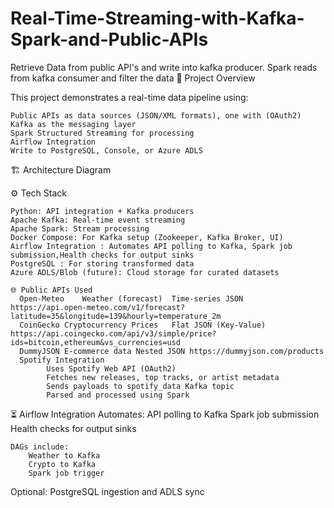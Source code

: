 # Real-Time-Streaming-with-Kafka-Spark-and-Public-APIs
Retrieve Data from public API's and write into kafka producer. Spark reads from kafka consumer and filter the data
📌 Project Overview

This project demonstrates a real-time data pipeline using:

    Public APIs as data sources (JSON/XML formats), one with (OAuth2)
    Kafka as the messaging layer
    Spark Structured Streaming for processing
    Airflow Integration
    Write to PostgreSQL, Console, or Azure ADLS

🏗️ Architecture Diagram    

⚙️ Tech Stack

    Python: API integration + Kafka producers
    Apache Kafka: Real-time event streaming
    Apache Spark: Stream processing
    Docker Compose: For Kafka setup (Zookeeper, Kafka Broker, UI)
    Airflow Integration : Automates API polling to Kafka, Spark job submission,Health checks for output sinks
    PostgreSQL : For storing transformed data
    Azure ADLS/Blob (future): Cloud storage for curated datasets

    🌐 Public APIs Used
      Open-Meteo	Weather (forecast)	Time-series JSON	https://api.open-meteo.com/v1/forecast?latitude=35&longitude=139&hourly=temperature_2m
      CoinGecko	Cryptocurrency Prices	Flat JSON (Key-Value)	https://api.coingecko.com/api/v3/simple/price?ids=bitcoin,ethereum&vs_currencies=usd
      DummyJSON	E-commerce data	Nested JSON	https://dummyjson.com/products
      Spotify Integration
            Uses Spotify Web API (OAuth2)
            Fetches new releases, top tracks, or artist metadata
            Sends payloads to spotify_data Kafka topic
            Parsed and processed using Spark

⏳ Airflow Integration
    Automates:
        API polling to Kafka
        Spark job submission
        Health checks for output sinks

    DAGs include:
        Weather to Kafka
        Crypto to Kafka
        Spark job trigger
        
  Optional: PostgreSQL ingestion and ADLS sync
